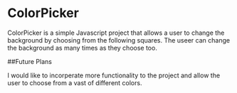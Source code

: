 # ColorPicker

ColorPicker is a simple Javascript project that allows a user to change the background by choosing from the following squares.
The useer can change the background as many times as they choose too.

##Future Plans

I would like to incorperate  more functionality to the project and allow the user to choose from a vast of different colors.
